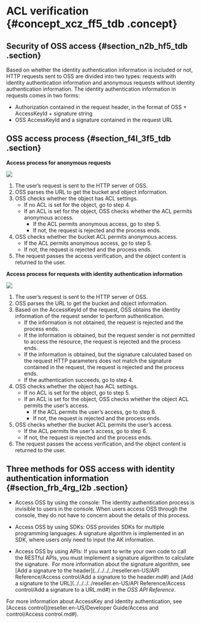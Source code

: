 # ACL verification {#concept_xcz_ff5_tdb .concept}

## Security of OSS access {#section_n2b_hf5_tdb .section}

Based on whether the identity authentication information is included or not, HTTP requests sent to OSS are divided into two types: requests with identity authentication information and anonymous requests without identity authentication information. The identity authentication information in requests comes in two forms:

-   Authorization contained in the request header, in the format of OSS + AccessKeyId + signature string
-   OSS AccessKeyId and a signature contained in the request URL

## OSS access process {#section_f4l_3f5_tdb .section}

**Access process for anonymous requests**

![](http://static-aliyun-doc.oss-cn-hangzhou.aliyuncs.com/assets/img/4345/1545295124959_en-US.png)

1.  The user’s request is sent to the HTTP server of OSS.
2.  OSS parses the URL to get the bucket and object information.
3.  OSS checks whether the object has ACL settings.
    -   If no ACL is set for the object, go to step 4.
    -   If an ACL is set for the object, OSS checks whether the ACL permits anonymous access.
        -   If the ACL permits anonymous access, go to step 5.
        -   If not, the request is rejected and the process ends.
4.  OSS checks whether the bucket ACL permits anonymous access.
    -   If the ACL permits anonymous access, go to step 5.
    -   If not, the request is rejected and the process ends.
5.  The request passes the access verification, and the object content is returned to the user.

**Access process for requests with identity authentication information**

![](http://static-aliyun-doc.oss-cn-hangzhou.aliyuncs.com/assets/img/4345/15452951241026_en-US.png)

1.  The user’s request is sent to the HTTP server of OSS.
2.  OSS parses the URL to get the bucket and object information.
3.  Based on the AccessKeyId of the request, OSS obtains the identity information of the request sender to perform authentication.
    -   If the information is not obtained, the request is rejected and the process ends.
    -   If the information is obtained, but the request sender is not permitted to access the resource, the request is rejected and the process ends.
    -   If the information is obtained, but the signature calculated based on the request HTTP parameters does not match the signature contained in the request, the request is rejected and the process ends.
    -   If the authentication succeeds, go to step 4.
4.  OSS checks whether the object has ACL settings.
    -   If no ACL is set for the object, go to step 5.
    -   If an ACL is set for the object, OSS checks whether the object ACL permits the user’s access.
        -   If the ACL permits the user’s access, go to step 6.
        -   If not, the request is rejected and the process ends.
5.  OSS checks whether the bucket ACL permits the user’s access.
    -   If the ACL permits the user’s access, go to step 6.
    -   If not, the request is rejected and the process ends.
6.  The request passes the access verification, and the object content is returned to the user.

## Three methods for OSS access with identity authentication information {#section_frb_4rg_l2b .section}

-   Access OSS by using the console: The identity authentication process is invisible to users in the console. When users access OSS through the console, they do not have to concern about the details of this process.

-   Access OSS by using SDKs: OSS provides SDKs for multiple programming languages. A signature algorithm is implemented in an SDK, where users only need to input the AK information.

-   Access OSS by using APIs: If you want to write your own code to call the RESTful APIs, you must implement a signature algorithm to calculate the signature.  For more information about the signature algorithm, see [Add a signature to the header](../../../../reseller.en-US/API Reference/Access control/Add a signature to the header.md#) and [Add a signature to the URL](../../../../reseller.en-US/API Reference/Access control/Add a signature to a URL.md#) in the *OSS API Reference*.


For more information about AccessKey and identity authentication, see [Access control](reseller.en-US/Developer Guide/Access and control/Access control.md#).

